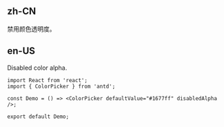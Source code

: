 ## zh-CN

禁用颜色透明度。

## en-US

Disabled color alpha.
```tsx
import React from 'react';
import { ColorPicker } from 'antd';

const Demo = () => <ColorPicker defaultValue="#1677ff" disabledAlpha />;

export default Demo;
```
